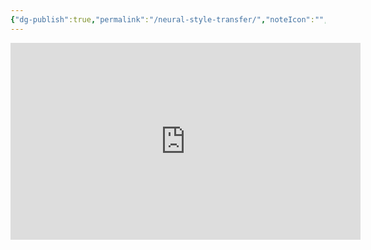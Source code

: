 ```yaml
---
{"dg-publish":true,"permalink":"/neural-style-transfer/","noteIcon":"","updated":"2024-05-22T13:57:57.249+05:30"}
---
```



<iframe width="560" height="315" src="https://www.youtube.com/embed/videoseries?si=do9ASKNPczYct-dd&amp;list=PLBoQnSflObcmbfshq9oNs41vODgXG-608" title="YouTube video player" frameborder="0" allow="accelerometer; autoplay; clipboard-write; encrypted-media; gyroscope; picture-in-picture; web-share" referrerpolicy="strict-origin-when-cross-origin" allowfullscreen></iframe>
